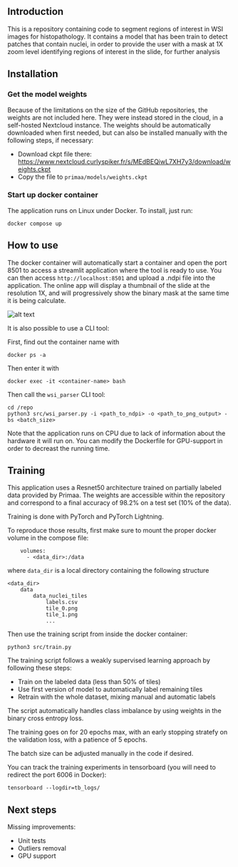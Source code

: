 ## Introduction

This is a repository containing code to segment regions of interest in WSI images for histopathology. 
It contains a model that has been train to detect patches that contain nuclei, in order to provide the user with a mask at 1X zoom level identifying regions of interest in the slide, for further analysis

## Installation

### Get the model weights
Because of the limitations on the size of the GitHub repositories, the weights are not included here. 
They were instead stored in the cloud, in a self-hosted Nextcloud instance. 
The weights should be automatically downloaded when first needed, but can also be installed manually with the following steps, if necessary:

- Download ckpt file there: https://www.nextcloud.curlyspiker.fr/s/MEdBEQiwL7XH7y3/download/weights.ckpt
- Copy the file to ```primaa/models/weights.ckpt```

### Start up docker container
The application runs on Linux under Docker. 
To install, just run:

```docker compose up```

## How to use

The docker container will automatically start a container and open the port 8501 to access a streamlit application where the tool is ready to use. 
You can then access ```http://localhost:8501``` and upload a .ndpi file into the application.
The online app will display a thumbnail of the slide at the resolution 1X, and will progressively show the binary mask at the same time it is being calculate.

![alt text](https://www.nextcloud.curlyspiker.fr/s/BYRCoxnpesNyX9a/download/Screenshot%202025-05-15%20at%2016.07.23.png "Demo app")


It is also possible to use a CLI tool:

First, find out the container name with 

```docker ps -a```

Then enter it with

```docker exec -it <container-name> bash```

Then call the ```wsi_parser``` CLI tool:

```
cd /repo
python3 src/wsi_parser.py -i <path_to_ndpi> -o <path_to_png_output> -bs <batch_size>
```

Note that the application runs on CPU due to lack of information about the hardware it will run on. You can modify the Dockerfile for GPU-support in order to decreast the running time. 

## Training

This application uses a Resnet50 architecture trained on partially labeled data provided by Primaa. 
The weights are accessible within the repository and correspond to a final accuracy of 98.2% on a test set (10% of the data).

Training is done with PyTorch and PyTorch Lightning.

To reproduce those results, first make sure to mount the proper docker volume in the compose file:

```
    volumes:
      - <data_dir>:/data
```

where ```data_dir``` is a local directory containing the following structure 

```
<data_dir>
    data
        data_nuclei_tiles
            labels.csv
            tile_0.png
            tile_1.png
            ...
```

Then use the training script from inside the docker container: 

```python3 src/train.py```

The training script follows a weakly supervised learning approach by following these steps:
- Train on the labeled data (less than 50% of tiles)
- Use first version of model to automatically label remaining tiles
- Retrain with the whole dataset, mixing manual and automatic labels

The script automatically handles class imbalance by using weights in the binary cross entropy loss.

The training goes on for 20 epochs max, with an early stopping stratefy on the validation loss, with a patience of 5 epochs.

The batch size can be adjusted manually in the code if desired. 

You can track the training experiments in tensorboard (you will need to redirect the port 6006 in Docker):

```
tensorboard --logdir=tb_logs/
```

## Next steps

Missing improvements:

- Unit tests
- Outliers removal
- GPU support